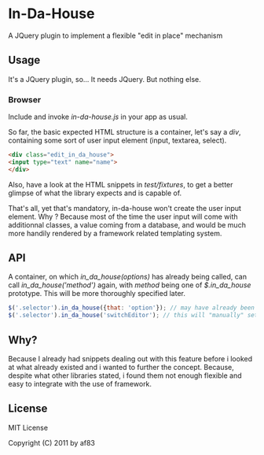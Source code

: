 # In-Da-House

A JQuery plugin to implement a flexible "edit in place" mechanism


## Usage

It's a JQuery plugin, so... It needs JQuery. But nothing else.

### Browser

Include and invoke *in-da-house.js* in your app as usual.

So far, the basic expected HTML structure is a container, let's say a *div*, containing some sort of user input element (input, textarea, select).

```html
<div class="edit_in_da_house">
<input type="text" name="name">
</div>
```

Also, have a look at the HTML snippets in *test/fixtures*, to get a better glimpse of what the library expects and is capable of.

That's all, yet that's mandatory, in-da-house won't create the user input element.
Why ? Because most of the time the user input will come with additionnal classes, a value coming from a database, and would be much more handily rendered by a framework related templating system.

## API

A container, on which *in_da_house(options)* has already being called, can call *in_da_house('method')* again, with *method* being one of *$.in_da_house* prototype.
This will be more thoroughly specified later.

```javascript
$('.selector').in_da_house({that: 'option'}); // may have already been called by the library if the default class was set on the container
$('.selector').in_da_house('switchEditor'); // this will "manually" set the editor elements as visible, and the editable hidden
```

## Why?

Because I already had snippets dealing out with this feature before i looked at what already existed and i wanted to further the concept.
Because, despite what other libraries stated, i found them not enough flexible and easy to integrate with the use of framework.

## License

MIT License

Copyright (C) 2011 by af83
